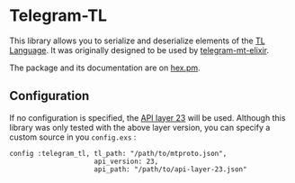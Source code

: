 # Telegram-TL

This library allows you to serialize and deserialize elements of the
[TL Language](https://core.telegram.org/mtproto/TL). It was originally
designed to be used by
[telegram-mt-elixir](https://github.com/Fnux/telegram-mt-elixir).

The package and its documentation are on
[hex.pm](https://hex.pm/packages/telegram_tl).

## Configuration

If no configuration is specified, the
[API layer 23](https://core.telegram.org/schema?layer=23) will be used.
Although this library was only tested with the above layer version, you can
specify a custom source in you `config.exs` :

```
config :telegram_tl, tl_path: "/path/to/mtproto.json",
                     api_version: 23,
                     api_path: "/path/to/api-layer-23.json"

```
